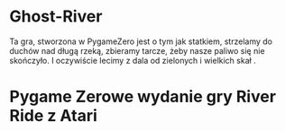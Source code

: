 # Ghost-River
Ta gra, stworzona w PygameZero jest o tym jak statkiem, strzelamy do duchów nad długą rzeką, zbieramy tarcze, żeby nasze paliwo się nie skończyło. I oczywiście lecimy z dala od zielonych i wielkich skał .
# Pygame Zerowe wydanie gry River Ride z Atari
